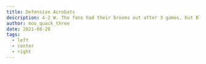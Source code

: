 ```yaml
---
title: Defensive Acrobats
description: 4-2 W. The fans had their brooms out after 3 games, but Blunder_Bus_ opened a beer and turned it around. He still lost, but I think everybody was happy he got a few wins. He doesn't have anything else.
author: moo_quack_three
date: 2021-08-28
tags:
  - left
  - center
  - right
---
```

